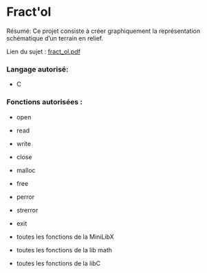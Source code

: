 # Fract'ol

Résumé: Ce projet consiste à créer graphiquement la représentation schématique d’un terrain en relief.

Lien du sujet : [fract_ol.pdf][fract'ol]

### Langage autorisé:

- C

### Fonctions autorisées :
- open
- read
- write
- close
- malloc
- free
- perror
- strerror
- exit
- toutes les fonctions de la MiniLibX
- toutes les fonctions de la lib math
- toutes les fonctions de la libC


   [fract'ol]: <https://github.com/SegFault42/42_fractol/blob/master/fract_ol.fr.pdf>
